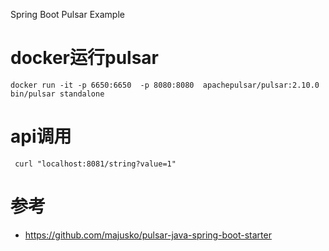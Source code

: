 Spring Boot Pulsar Example

# docker运行pulsar
```
docker run -it -p 6650:6650  -p 8080:8080  apachepulsar/pulsar:2.10.0 bin/pulsar standalone
```

# api调用
```
 curl "localhost:8081/string?value=1"
```

# 参考
- https://github.com/majusko/pulsar-java-spring-boot-starter
